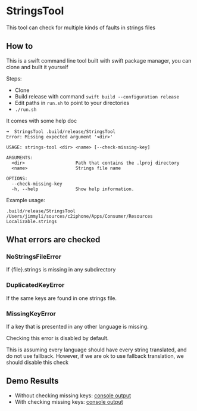 # StringsTool

This tool can check for multiple kinds of faults in strings files

## How to

This is a swift command line tool built with swift package manager, you can clone and built it yourself

Steps:
- Clone
- Build release with command `swift build --configuration release`
- Edit paths in `run.sh` to point to your directories
- `./run.sh`

It comes with some help doc
```
➜  StringsTool .build/release/StringsTool 
Error: Missing expected argument '<dir>'

USAGE: strings-tool <dir> <name> [--check-missing-key]

ARGUMENTS:
  <dir>                   Path that contains the .lproj directory
  <name>                  Strings file name

OPTIONS:
  --check-missing-key
  -h, --help              Show help information.
```

Example usage:

`.build/release/StringsTool /Users/jimmyli/sources/c2iphone/Apps/Consumer/Resources Localizable.strings`

## What errors are checked

### NoStringsFileError

If {file}.strings is missing in any subdirectory

### DuplicatedKeyError

If the same keys are found in one strings file.

### MissingKeyError

If a key that is presented in any other language is missing.

Checking this error is disabled by default.

This is assuming every language should have every string translated, and do not use fallback. However, if we are ok to use fallback translation, we should disable this check

## Demo Results

- Without checking missing keys: [console output](https://drive.google.com/file/d/14Il5ZnPNonA8_kAD1Lk7b1PPL8gCccbE/view?usp=sharing)
- With checking missing keys: [console output](https://drive.google.com/file/d/1PzH0nv21-Zbe7gUEN_2XBJsndCWenpAM/view?usp=sharing)

